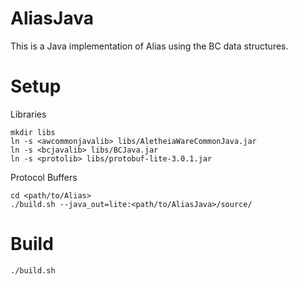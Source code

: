 AliasJava
=========

This is a Java implementation of Alias using the BC data structures.

Setup
=====
Libraries

    mkdir libs
    ln -s <awcommonjavalib> libs/AletheiaWareCommonJava.jar
    ln -s <bcjavalib> libs/BCJava.jar
    ln -s <protolib> libs/protobuf-lite-3.0.1.jar

Protocol Buffers

    cd <path/to/Alias>
    ./build.sh --java_out=lite:<path/to/AliasJava>/source/

Build
=====

    ./build.sh
